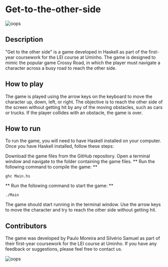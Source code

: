 # Get-to-the-other-side
![oops](https://github.com/OVerdadeiroPaulo/Get-to-the-other-side/blob/main/src/bmps/banner/0030.bmp)
## Description
"Get to the other side" is a game developed in Haskell as part of the first-year coursework for the LEI course at Uminho. The game is designed to mimic the popular game Crossy Road, in which the player must navigate a character across a busy road to reach the other side.

## How to play
The game is played using the arrow keys on the keyboard to move the character up, down, left, or right. The objective is to reach the other side of the screen without getting hit by any of the moving obstacles, such as cars or trucks. If the player collides with an obstacle, the game is over.

## How to run
To run the game, you will need to have Haskell installed on your computer. Once you have Haskell installed, follow these steps:

Download the game files from the GitHub repository.
Open a terminal window and navigate to the folder containing the game files.
** Run the following command to compile the game: **

```` ghc Main.hs ````

** Run the following command to start the game: **

```` ./Main ````


The game should start running in the terminal window. Use the arrow keys to move the character and try to reach the other side without getting hit.

## Contributors
The game was developed by Paulo Moreira and Silvério Samuel as part of their first-year coursework for the LEI course at Uminho. If you have any feedback or suggestions, please feel free to contact us.



![oops](https://github.com/OVerdadeiroPaulo/Get-to-the-other-side/blob/main/src/bmps/ESTILO3/Morte/0018.png)

